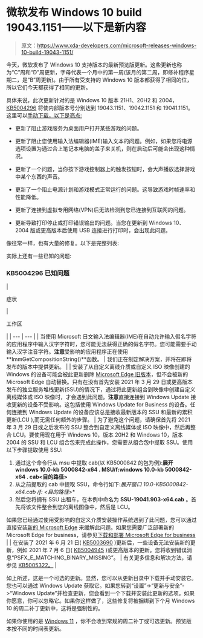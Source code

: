 # 微软发布 Windows 10 build 19043.1151——以下是新内容

> 原文：<https://www.xda-developers.com/microsoft-releases-windows-10-build-19043-1151/>

今天，微软发布了 Windows 10 支持版本的最新预览版更新。这些更新也称为“C”周和“D”周更新，字母代表一个月中的第一周(该月的第二周，即修补程序星期二，是“B”周更新)。由于所有受支持的 Windows 10 版本都获得了相同的位，所以它们今天都获得了相同的更新。

具体来说，此次更新针对的是 Windows 10 版本 21H1、20H2 和 2004， [KB5004296](https://support.microsoft.com/en-us/topic/july-29-2021-kb5004296-os-builds-19041-1151-19042-1151-and-19043-1151-preview-6aba536a-6ed2-41cb-bc3d-3980e8693cc4) 将使内部版本号分别达到 19043.1151、19042.1151 和 19041.1151。这里可以[手动下载，以下是亮点:](https://www.catalog.update.microsoft.com/Search.aspx?q=KB5004296)

*   更新了阻止游戏服务为桌面用户打开某些游戏的问题。
*   更新了阻止您使用输入法编辑器(IME)输入文本的问题。例如，如果您将电源选项设置为通过合上笔记本电脑的盖子来关机，则在启动后可能会出现这种情况。

*   更新了一个问题，当你按下游戏控制器上的触发按钮时，会大声播放选择游戏中某个东西的声音。
*   更新了一个阻止电源计划和游戏模式正常运行的问题。这导致游戏时帧速率和性能降低。
*   更新了连接到虚拟专用网络(VPN)后无法检测到您已连接到互联网的问题。
*   更新导致打印停止或打印错误输出的问题。当您在更新到 Windows 10、2004 版或更高版本后使用 USB 连接进行打印时，会出现此问题。

像往常一样，也有大量的修复。以下是完整列表:

实际上还有一些已知的问题:

### KB5004296 已知问题

| 

症状

 | 

工作区

 |
| --- | --- |
| 当使用 Microsoft 日文输入法编辑器(IME)在自动允许输入假名字符的应用程序中输入汉字字符时，您可能无法获得正确的假名字符。您可能需要手动输入汉字注音字符。**注意**受影响的应用程序正在使用**ImmGetCompositionString()**函数。 | 我们正在制定解决方案，并将在即将发布的版本中提供更新。 |
| 安装了从自定义离线介质或自定义 ISO 映像创建的 Windows 的设备可能会被此更新删除 [Microsoft Edge 旧版本](https://support.microsoft.com/en-us/microsoft-edge/what-is-microsoft-edge-legacy-3e779e55-4c55-08e6-ecc8-2333768c0fb0)，但不会被新的 Microsoft Edge 自动替换。只有在没有首先安装 2021 年 3 月 29 日或更高版本发布的独立服务堆栈更新(SSU)的情况下，通过将此更新组合到映像中创建自定义离线媒体或 ISO 映像时，才会遇到此问题。**注意**直接连接到 Windows Update 接收更新的设备不受影响。这包括使用 Windows Update for Business 的设备。任何连接到 Windows Update 的设备应该总是接收最新版本的 SSU 和最新的累积更新(LCU ),而无需任何额外的步骤。 | 为了避免这个问题，请确保首先将 2021 年 3 月 29 日或之后发布的 SSU 整合到自定义离线媒体或 ISO 映像中，然后再整合 LCU。要使用现在用于 Windows 10，版本 20H2 和 Windows 10，版本 2004 的 SSU 和 LCU 组合包来完成此操作，您需要从组合包中提取 SSU。使用以下步骤提取使用 SSU:

1.  通过这个命令行从 msu 中提取 cab(以 KB5000842 的包为例):**展开 windows 10.0-kb 5000842-x64 . MSU/f:windows 10.0-kb 5000842-x64 . cab<目的路径>**
2.  从之前提取的 cab 中提取 SSU，命令行如下:**展开窗口 10.0-KB5000842-x64.cab /f:* <目的路径>**
3.  然后您将拥有 SSU 出租车，在本例中命名为 **SSU-19041.903-x64.cab** 。首先将该文件整合到您的离线图像中，然后是 LCU。

如果您已经通过使用受影响的自定义介质安装操作系统遇到了此问题，您可以通过直接安装[新的 Microsoft Edge](https://www.microsoft.com/en-us/edge) 来缓解此问题。如果您需要广泛部署新的 Microsoft Edge for business，请参见[下载和部署 Microsoft Edge for business](https://www.microsoft.com/en-us/edge/business/download) |
| 在安装了 2021 年 6 月 21 日( [KB5003690](https://support.microsoft.com/en-us/topic/june-21-2021-kb5003690-os-builds-19041-1081-19042-1081-and-19043-1081-preview-expired-11a7581f-2a01-47d5-ba12-431709ee2248) )更新后，一些设备无法安装新的更新，例如 2021 年 7 月 6 日( [KB5004945](https://support.microsoft.com/en-us/topic/july-6-2021-kb5004945-os-builds-19041-1083-19042-1083-and-19043-1083-out-of-band-44b34928-0a71-4473-aa22-ecf3b83eed0e) )或更高版本的更新。您将收到错误消息“PSFX_E_MATCHING_BINARY_MISSING”。 | 有关更多信息和解决方法，请参见 [KB5005322。](https://support.microsoft.com/en-us/topic/kb5005322-some-devices-cannot-install-new-updates-after-installing-kb5003690-june-21-2021-66edf7cf-5d3c-401f-bd32-49865343144f) |

如上所述，这是一个可选的更新。显然，您可以从更新目录中下载并手动安装它。您也可以通过 Windows Update 获取它。如果您转到“设置”->“更新与安全”->“Windows Update”并检查更新，您会看到一个下载并安装此更新的选项。如果你愿意，你可以忽略它。如果你这样做了，这些修复将被捆绑到下个月 Windows 10 的周二补丁更新中，这将是强制性的。

如果你使用的是 [Windows 11](https://www.xda-developers.com/windows-11/) ，你不会收到常规的周二补丁或可选更新。预览版本按不同的时间表更新。